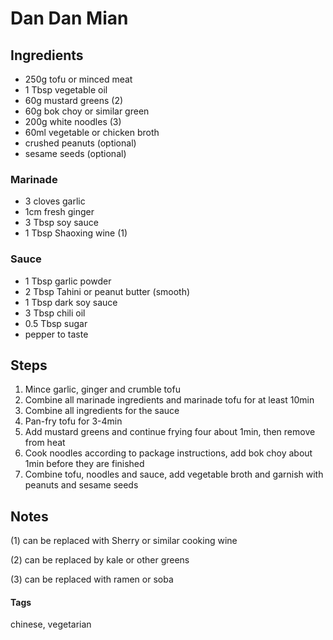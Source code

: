 # Dan Dan Mian

## Ingredients

* 250g tofu or minced meat 
* 1 Tbsp vegetable oil
* 60g mustard greens (2)
* 60g bok choy or similar green
* 200g white noodles (3)
* 60ml vegetable or chicken broth
* crushed peanuts (optional)
* sesame seeds (optional)

### Marinade

* 3 cloves garlic
* 1cm fresh ginger
* 3 Tbsp soy sauce 
* 1 Tbsp Shaoxing wine (1)

### Sauce

* 1 Tbsp garlic powder 
* 2 Tbsp Tahini or peanut butter (smooth)
* 1 Tbsp dark soy sauce 
* 3 Tbsp chili oil
* 0.5 Tbsp sugar
* pepper to taste

## Steps

1. Mince garlic, ginger and crumble tofu
2. Combine all marinade ingredients and marinade tofu for at least 10min
3. Combine all ingredients for the sauce
4. Pan-fry tofu for 3-4min
5. Add mustard greens and continue frying four about 1min, then remove from heat
6. Cook noodles according to package instructions, add bok choy about 1min before they are finished
7. Combine tofu, noodles and sauce, add vegetable broth and garnish with peanuts and sesame seeds

## Notes

(1) can be replaced with Sherry or similar cooking wine

(2) can be replaced by kale or other greens

(3) can be replaced with ramen or soba

#### Tags
chinese, vegetarian

